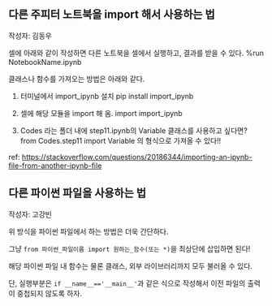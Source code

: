 ## 다른 주피터 노트북을 import 해서 사용하는 법

작성자: 김동우

셀에 아래와 같이 작성하면 다른 노트북을 셀에서 실행하고, 결과를 받을 수 있다.
%run NotebookName.ipynb

클래스나 함수를 가져오는 방법은 아래와 같다.

1. 터미널에서 import_ipynb 설치
   pip install import_ipynb

2. 셀에 해당 모듈을 import 해 옴.
   import import_ipynb

3. Codes 라는 폴더 내에 step11.ipynb의 Variable 클래스를 사용하고 싶다면?
   from Codes.step11 import Variable
   의 형식으로 가져올 수 있다!!

ref: https://stackoverflow.com/questions/20186344/importing-an-ipynb-file-from-another-ipynb-file

## 다른 파이썬 파일을 사용하는 법

작성자: 고강빈

위 방식을 파이썬 파일에서 하는 방법은 더욱 간단하다.

그냥 `from 파이썬_파일이름 import 원하는_함수(또는 *)`을 최상단에 삽입하면 된다!

해당 파이썬 파일 내 함수는 물론 클래스, 외부 라이브러리까지 모두 불러올 수 있다.

단, 실행부분은 `if __name__=='__main__'`과 같은 식으로 작성해서 이전 파일의 출력이 중첩되지 않도록 하자.
